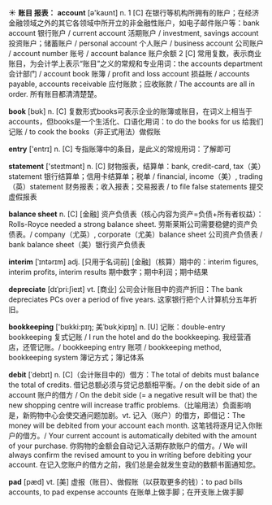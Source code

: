 ☀ <span class="category">**账目 报表：**</span>
<span class="vocabulary">**account**</span> [ə'kaʊnt] 
<span class="definition">n. 1 [C] 在银行等机构所拥有的账户；在经济金融领域之外的其它各领域中所开立的非金融性账户，如电子邮件账户等：</span>bank account 银行账户 / current account 活期账户 / investment, savings account 投资账户；储蓄账户 / personal account 个人账户 / business account 公司账户 / account number 账号 / account balance 账户余额 <span class="definition">2 [C] 常用复数，表示商业账目，为会计学上表示“账目”之义的常规和专业用词：</span>the accounts department 会计部门 / account book 账簿 / profit and loss account 损益账 / accounts payable, accounts receivable 应付账款；应收账款 / The accounts are all in order. 所有账目都清清楚楚。

<span class="vocabulary">**book**</span> [bʊk] 
<span class="definition">n. [C] 复数形式books可表示企业的账簿或账目，在词义上相当于accounts，但books是一个生活化、口语化用词：</span>to do the books for us 给我们记账 / to cook the books（非正式用法）做假账

<span class="vocabulary">**entry**</span> ['entrɪ] 
<span class="definition">n. [C] 专指账簿中的条目，是此义的常规用词：</span>了解即可

<span class="vocabulary">**statement**</span> ['steɪtmənt] 
<span class="definition">n. [C] 财物报表，结算单：</span>bank, credit-card, tax（美）statement 银行结算单；信用卡结算单；税单 / financial, income（美）, trading（英）statement 财务报表；收入报表；交易报表 / to file false statements 提交虚假报表
           
<span class="vocabulary">**balance sheet**</span>
<span class="definition">n. [C] [金融] 资产负债表（核心内容为资产=负债+所有者权益）：</span>Rolls-Royce needed a strong balance sheet. 劳斯莱斯公司需要稳健的资产负债表。/ company（尤英）, corporate（尤美）balance sheet 公司资产负债表 / bank balance sheet（美）银行资产负债表

<span class="vocabulary">**interim**</span> [ˈɪntərɪm]
<span class="definition">adj. [只用于名词前] [金融]（核算）期中的：</span>interim figures, interim profits, interim results 期中数字；期中利润；期中结果           

<span class="vocabulary">**depreciate**</span> [dɪˈpri:ʃieɪt]
<span class="definition">vt. [商业] 公司会计账目中的资产折旧：</span>The bank depreciates PCs over a period of five years. 这家银行把个人计算机分五年折旧。
               
<span class="vocabulary">**bookkeeping**</span> ['bʊkki:pɪŋ; 美ˈbʊkˌkipɪŋ]
<span class="definition">n. [U] 记账：</span>double-entry bookkeeping 复式记账 / I run the hotel and do the bookkeeping. 我经营酒店，还管记账。/ bookkeeping entry 账项 / bookkeeping method, bookkeeping system 簿记方式；簿记体系

<span class="vocabulary">**debit**</span> [ˈdebɪt]
<span class="definition">n. [C]（会计账目中的）借方：</span>The total of debits must balance the total of credits. 借记总额必须与贷记总额相平衡。/ on the debit side of an account 账户的借方 / On the debit side (= a negative result will be that) the new shopping centre will increase traffic problems.（比喻用法）负面影响是，新购物中心会使交通问题加剧。<span class="definition">vt. 记入（账户）的借方，即借记：</span>The money will be debited from your account each month. 这笔钱将逐月记入你账户的借方。/ Your current account is automatically debited with the amount of your purchase. 你购物的金额会自动记入活期存款账户的借方。/ We will always confirm the revised amount to you in writing before debiting your account. 在记入您账户的借方之前，我们总是会就发生变动的数额书面通知您。

<span class="vocabulary">**pad**</span> [pæd]
<span class="definition">vt. [美] 虚报（账目）、做假账（以获取更多的钱）：</span>to pad bills accounts, to pad expense accounts 在账单上做手脚；在开支账上做手脚



